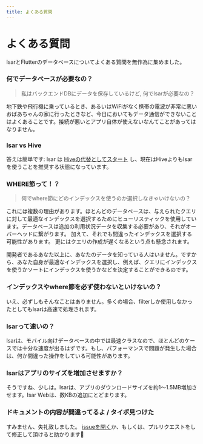 ```yaml
---
title: よくある質問
---
```


# よくある質問

IsarとFlutterのデータベースについてよくある質問を無作為に集めました。

### 何でデータベースが必要なの？

> 私はバックエンドDBにデータを保存しているけど, 何でIsarが必要なの？

地下鉄や飛行機に乗っているとき、あるいはWiFiがなく携帯の電波が非常に悪いおばあちゃんの家に行ったときなど、今日においてもデータ通信ができないことはよくあることです。接続が悪いとアプリ自体が使えないなんてことがあってはなりません。

### Isar vs Hive

答えは簡単です: Isar は [Hiveの代替としてスタート](https://github.com/hivedb/hive/issues/246) し、現在はHiveよりもIsarを使うことを推奨する状態になっています。

### WHERE節って！？

> 何でwhere節にどのインデックスを使うのか選択しなきゃいけないの？

これには複数の理由があります。ほとんどのデータベースは、与えられたクエリに対して最適なインデックスを選択するためにヒューリスティックを使用しています。データベースは追加の利用状況データを収集する必要があり、それがオーバーヘッドに繋がります。 加えて、それでも間違ったインデックスを選択する可能性があります。 更にはクエリの作成が遅くなるという点も懸念されます。

開発者であるあなた以上に、あなたのデータを知っている人はいません。ですから、あなた自身が最適なインデックスを選択し、例えば、クエリにインデックスを使うかソートにインデックスを使うかなどを決定することができるのです。

### インデックスやwhere節を必ず使わないといけないの？

いえ、必ずしもそんなことはありません。多くの場合、filterしか使用しなかったとしてもIsarは高速で処理されます。

### Isarって速いの？

Isarは、モバイル向けデータベースの中では最速クラスなので、ほとんどのケースでは十分な速度が出るはずです。もし、パフォーマンスで問題が発生した場合は、何か間違った操作をしている可能性があります。

### Isarはアプリのサイズを増加させますか？

そうですね、少しは。Isarは、アプリのダウンロードサイズを約1〜1.5MB増加させます。Isar Webは、数KBの追加にとどまります。

### ドキュメントの内容が間違ってるよ / タイポ見つけた

すみません、失礼致しました。 [issueを開く](https://github.com/ahmtydn/isar_plus/issues/new/choose)か、もしくは、プルリクエストをして修正して頂けると助かります💪
